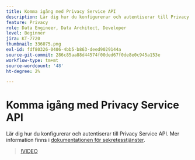```yaml
---
title: Komma igång med Privacy Service API
description: Lär dig hur du konfigurerar och autentiserar till Privacy Service API.
feature: Privacy
role: Data Engineer, Data Architect, Developer
level: Beginner
jira: KT-7720
thumbnail: 336075.png
exl-id: fdf80326-0406-4bb5-b863-deed9029144a
source-git-commit: 286c85aa88d44574f00ded67f0de8e0c945a153e
workflow-type: tm+mt
source-wordcount: '48'
ht-degree: 2%

---
```


# Komma igång med Privacy Service API

Lär dig hur du konfigurerar och autentiserar till Privacy Service API. Mer information finns i [dokumentationen för sekretesstjänster](https://experienceleague.adobe.com/docs/experience-platform/privacy/home.html?lang=sv).

>[!VIDEO](https://video.tv.adobe.com/v/3447180?learn=on&enablevpops&captions=swe)
